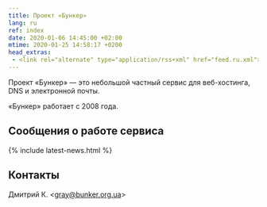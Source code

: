 ```yaml
---
title: Проект «Бункер»
lang: ru
ref: index
date: 2020-01-06 14:45:00 +02:00
mtime: 2020-01-25 14:58:17 +0200
head_extras:
 - <link rel="alternate" type="application/rss+xml" href="feed.ru.xml">
---
```

Проект «Бункер» — это небольшой частный сервис для веб-хостинга,
DNS и электронной почты.

«Бункер» работает с 2008 года.

Сообщения о работе сервиса
--------------------------

{% include latest-news.html %}

Контакты
--------

<p itemscope itemtype="http://schema.org/Person">
  <span itemprop="name">Дмитрий К.</span>
  &lt;<a href="mailto:%22Дмитрий%20К.%22%20%3cgray@bunker.org.ua%3e"
    class="mail" itemprop="email">gray@bunker.org.ua</a>&gt;
</p>
